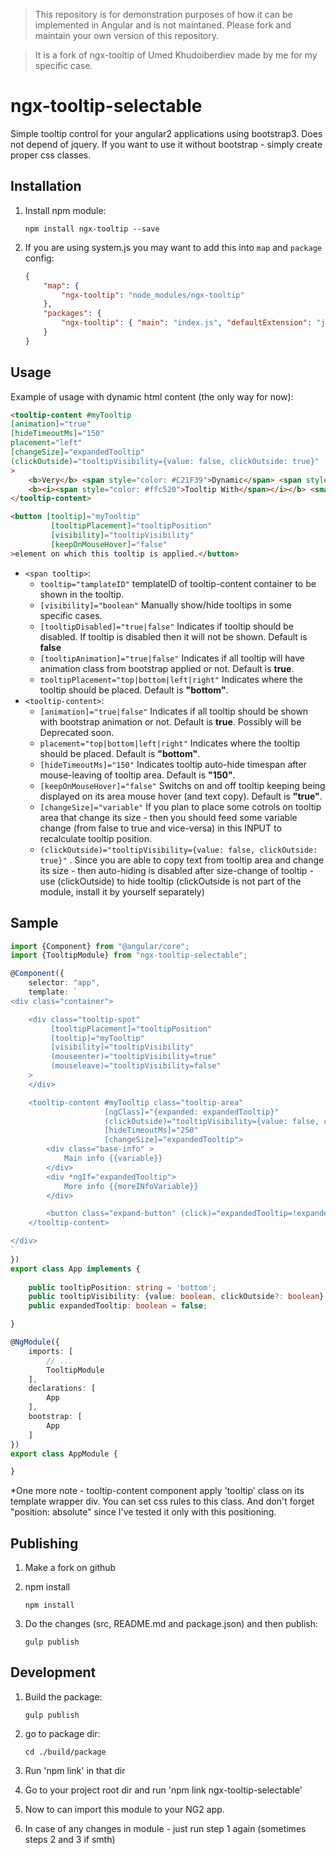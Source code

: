 > This repository is for demonstration purposes of how it can be implemented in Angular and is not maintaned. Please fork and maintain your own version of this repository.

> It is a fork of ngx-tooltip of Umed Khudoiberdiev made by me for my specific case.

# ngx-tooltip-selectable

Simple tooltip control for your angular2 applications using bootstrap3. Does not depend of jquery.
If you want to use it without bootstrap - simply create proper css classes. 


## Installation

1. Install npm module:

    `npm install ngx-tooltip --save`

2. If you are using system.js you may want to add this into `map` and `package` config:

    ```json
    {
        "map": {
            "ngx-tooltip": "node_modules/ngx-tooltip"
        },
        "packages": {
            "ngx-tooltip": { "main": "index.js", "defaultExtension": "js" }
        }
    }
    ```

## Usage


Example of usage with dynamic html content (the only way for now):

```html
<tooltip-content #myTooltip 
[animation]="true" 
[hideTimeoutMs]="150"
placement="left"
[changeSize]="expandedTooltip"
(clickOutside)="tooltipVisibility={value: false, clickOutside: true}"
>
    <b>Very</b> <span style="color: #C21F39">Dynamic</span> <span style="color: #00b3ee">Reusable</span>
    <b><i><span style="color: #ffc520">Tooltip With</span></i></b> <small>Html support</small>.
</tooltip-content>

<button [tooltip]="myTooltip"
         [tooltipPlacement]="tooltipPosition"
         [visibility]="tooltipVisibility" 
         [keepOnMouseHover]="false"
>element on which this tooltip is applied.</button>
```

* `<span tooltip>`:
    * `tooltip="tamplateID"` templateID of tooltip-content container to be shown in the tooltip.
    * `[visibility]="boolean"` Manually show/hide tooltips in some specific cases.
    * `[tooltipDisabled]="true|false"` Indicates if tooltip should be disabled. If tooltip is disabled then it will not be shown. Default is **false**
    * `[tooltipAnimation]="true|false"` Indicates if all tooltip will have animation class from bootstrap applied or not. Default is **true**.
    * `tooltipPlacement="top|bottom|left|right"` Indicates where the tooltip should be placed. Default is **"bottom"**.
* `<tooltip-content>`:
    * `[animation]="true|false"` Indicates if all tooltip should be shown with bootstrap animation or not. Default is **true**. Possibly will be Deprecated soon.
    * `placement="top|bottom|left|right"` Indicates where the tooltip should be placed. Default is **"bottom"**.
    * `[hideTimeoutMs]="150"` Indicates tooltip auto-hide timespan after mouse-leaving of tooltip area. Default is **"150"**.
    * `[keepOnMouseHover]="false"` Switchs on and off tooltip keeping being displayed on its area mouse hover (and text copy). Default is **"true"**.
    * `[changeSize]="variable"` If you plan to place some cotrols on tooltip area that change its size - then you should feed some variable change (from false to true and vice-versa) in this INPUT to recalculate tooltip position.
    * `(clickOutside)="tooltipVisibility={value: false, clickOutside: true}"` . Since you are able to copy text from tooltip area and change its size - then auto-hiding is disabled after size-change of tooltip - use (clickOutside) to hide tooltip (clickOutside is not part of the module, install it by yourself separately)

## Sample

```typescript
import {Component} from "@angular/core";
import {TooltipModule} from "ngx-tooltip-selectable";

@Component({
    selector: "app",
    template: `
<div class="container">

    <div class="tooltip-spot"
         [tooltipPlacement]="tooltipPosition"
         [tooltip]="myTooltip"
         [visibility]="tooltipVisibility"
         (mouseenter)="tooltipVisibility=true"
         (mouseleave)="tooltipVisibility=false"
    >
    </div>

    <tooltip-content #myTooltip class="tooltip-area"
                     [ngClass]="{expanded: expandedTooltip}"
                     (clickOutside)="tooltipVisibility={value: false, clickOutside: true}"
                     [hideTimeoutMs]="250"
                     [changeSize]="expandedTooltip">
        <div class="base-info" >
            Main info {{variable}}
        </div>
        <div *ngIf="expandedTooltip">
            More info {{moreINfoVariable}}
        </div>

        <button class="expand-button" (click)="expandedTooltip=!expandedTooltip">More info...</button>
    </tooltip-content>

</div>
`
})
export class App implements {
    
    public tooltipPosition: string = 'bottom';
    public tooltipVisibility: {value: boolean, clickOutside?: boolean} = {value: false};
    public expandedTooltip: boolean = false;

}

@NgModule({
    imports: [
        // ...
        TooltipModule
    ],
    declarations: [
        App
    ],
    bootstrap: [
        App
    ]
})
export class AppModule {

}
```

*One more note - tooltip-content component apply 'tooltip' class on its template wrapper div. 
You can set css rules to this class. And don't forget "position: absolute" since I've tested it only with this positioning.


## Publishing

1. Make a fork on github

2. npm install

    `npm install`

3. Do the changes (src, README.md and package.json) and then publish:

    `gulp publish`
    
## Development

1. Build the package:

    `gulp publish`
    
2. go to package dir:

    `cd ./build/package`
    
3. Run 'npm link' in that dir

4. Go to your project root dir and run 'npm link ngx-tooltip-selectable'

5. Now to can import this module to your NG2 app.

6. In case of any changes in module - just run step 1 again (sometimes steps 2 and 3 if smth)

